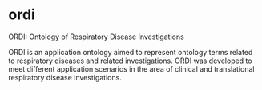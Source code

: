 # ordi
ORDI: Ontology of Respiratory Disease Investigations

ORDI is an application ontology aimed to represent ontology terms related to respiratory diseases and related investigations. ORDI was developed to meet different application scenarios in the area of clinical and translational respiratory disease investigations.

